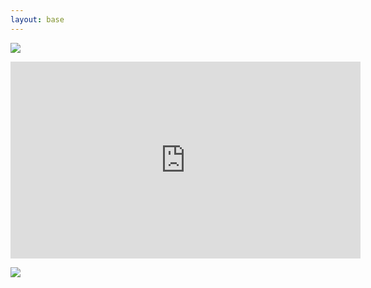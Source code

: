 ```yaml
---
layout: base
---
```

<img id="sublinhado" src="{{site.baseurl}}/assets/imgs/Sublinhado Destaque.png"><img>

<iframe  width="560" height="315" src="https://www.youtube.com/embed/V6kS3fPytiQ" frameborder="0" allow="accelerometer; autoplay; encrypted-media; gyroscope; picture-in-picture" allowfullscreen></iframe>

<img id="sublinhado" src="{{site.baseurl}}/assets/imgs/Sublinhado Destaque.png"><img>